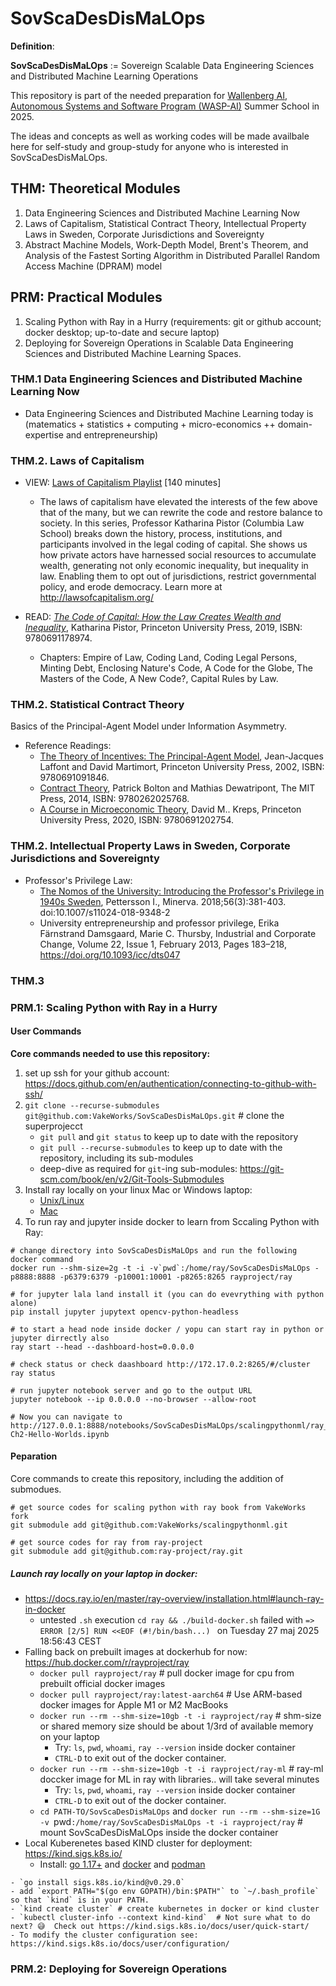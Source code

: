# SovScaDesDisMaLOps

**Definition**:

**SovScaDesDisMaLOps** := Sovereign Scalable Data Engineering Sciences and Distributed Machine Learning Operations

This repository is part of the needed preparation for [Wallenberg AI, Autonomous Systems and Software Program (WASP-AI)](https://wasp-sweden.org/) Summer School in 2025.

The ideas and concepts as well as working codes will be made availbale here for self-study and group-study for anyone who is interested in SovScaDesDisMaLOps.

## THM: Theoretical Modules

1. Data Engineering Sciences and Distributed Machine Learning Now 
2. Laws of Capitalism, Statistical Contract Theory, Intellectual Property Laws in Sweden, Corporate Jurisdictions and Sovereignty  
3. Abstract Machine Models, Work-Depth Model, Brent's Theorem, and Analysis of the Fastest Sorting Algorithm in Distributed Parallel Random Access Machine (DPRAM) model

## PRM: Practical Modules

1. Scaling Python with Ray in a Hurry (requirements: git or github account; docker desktop; up-to-date and secure laptop)
2. Deploying for Sovereign Operations in Scalable Data Engineering Sciences and Distributed Machine Learning Spaces.


### THM.1 Data Engineering Sciences and Distributed Machine Learning Now

- Data Engineering Sciences and Distributed Machine Learning today is (matematics + statistics + computing + micro-economics ++ domain-expertise and entrepreneurship)

### THM.2. Laws of Capitalism

- VIEW: [Laws of Capitalism Playlist](https://youtube.com/playlist?list=PLmtuEaMvhDZZ34Ltok-LB5tpfus2_6xW8&feature=shared) [140 minutes]
    - The laws of capitalism have elevated the interests of the few above that of the many, but we can rewrite the code and restore balance to society. In this series, Professor Katharina Pistor (Columbia Law School) breaks down the history, process, institutions, and participants involved in the legal coding of capital. She shows us how private actors have harnessed social resources to accumulate wealth, generating not only economic inequality, but inequality in law. Enabling them to opt out of jurisdictions, restrict governmental policy, and erode democracy. Learn more at http://lawsofcapitalism.org/

- READ: [*The Code of Capital: How the Law Creates Wealth and Inequality*](https://press.princeton.edu/books/hardcover/9780691178974/the-code-of-capital), Katharina Pistor, Princeton University Press, 2019, ISBN: 9780691178974. 
    - Chapters: Empire of Law, Coding Land, Coding Legal Persons, Minting Debt, Enclosing Nature's Code, A Code for the Globe, The Masters of the Code, A New Code?, Capital Rules by Law.     

### THM.2. Statistical Contract Theory

Basics of the Principal-Agent Model under Information Asymmetry.

- Reference Readings:
    - [The Theory of Incentives: The Principal-Agent Model](https://press.princeton.edu/books/paperback/9780691091846/the-theory-of-incentives), Jean-Jacques Laffont and David Martimort, Princeton University Press, 2002, ISBN: 9780691091846.
    - [Contract Theory](https://mitpress.mit.edu/9780262025768/contract-theory/), Patrick Bolton and Mathias Dewatripont, The MIT Press, 2014, ISBN: 9780262025768.
    - [A Course in Microeconomic Theory](https://press.princeton.edu/books/paperback/9780691202754/a-course-in-microeconomic-theory), David M.. Kreps, Princeton University Press, 2020, ISBN: 9780691202754.

### THM.2. Intellectual Property Laws in Sweden, Corporate Jurisdictions and Sovereignty  

- Professor's Privilege Law:
    - [The Nomos of the University: Introducing the Professor's Privilege in 1940s Sweden](https://doi.org/10.1007/s11024-018-9348-2), Pettersson I., Minerva. 2018;56(3):381-403. doi:10.1007/s11024-018-9348-2
    - University entrepreneurship and professor privilege, Erika Färnstrand Damsgaard, Marie C. Thursby, Industrial and Corporate Change, Volume 22, Issue 1, February 2013, Pages 183–218, https://doi.org/10.1093/icc/dts047

### THM.3


### PRM.1: Scaling Python with Ray in a Hurry

#### User Commands

**Core commands needed to use this repository:**

1. set up ssh for your github account: https://docs.github.com/en/authentication/connecting-to-github-with-ssh/
1. `git clone --recurse-submodules git@github.com:VakeWorks/SovScaDesDisMaLOps.git` # clone the superprojecct
    - `git pull` and `git status` to keep up to date with the repository
    - `git pull --recurse-submodules` to keep up to date with the repository, including its sub-modules
    - deep-dive as required for `git`-ing sub-modules: https://git-scm.com/book/en/v2/Git-Tools-Submodules
1. Install ray locally on your linux Mac or Windows laptop:
    - [Unix/Linux](install/local/ray/linux/README.md)
    - [Mac](install/local/ray/mac/README.md)
1. To run ray and jupyter inside docker to learn from Sccaling Python with Ray:

```
# change directory into SovScaDesDisMaLOps and run the following docker command
docker run --shm-size=2g -t -i -v`pwd`:/home/ray/SovScaDesDisMaLOps -p8888:8888 -p6379:6379 -p10001:10001 -p8265:8265 rayproject/ray

# for jupyter lala land install it (you can do evevrything with python alone)
pip install jupyter jupytext opencv-python-headless

# to start a head node inside docker / yopu can start ray in python or jupyter dirrectly also
ray start --head --dashboard-host=0.0.0.0

# check status or check daashboard http://172.17.0.2:8265/#/cluster
ray status

# run jupyter notebook server and go to the output URL
jupyter notebook --ip 0.0.0.0 --no-browser --allow-root

# Now you can navigate to http://127.0.0.1:8888/notebooks/SovScaDesDisMaLOps/scalingpythonml/ray_examples/helloWorld/Ray-Ch2-Hello-Worlds.ipynb 

```
 
#### Peparation

Core commands to create this repository, including the addition of submodues.

```
# get source codes for scaling python with ray book from VakeWorks fork
git submodule add git@github.com:VakeWorks/scalingpythonml.git

# get source codes for ray from ray-project
git submodule add git@github.com:ray-project/ray.git
```

##### Launch ray locally on your laptop in docker:

- https://docs.ray.io/en/master/ray-overview/installation.html#launch-ray-in-docker
    - untested `.sh` execution `cd ray && ./build-docker.sh` failed with `=> ERROR [2/5] RUN <<EOF (#!/bin/bash...) ` on Tuesday 27 maj 2025 18:56:43 CEST
- Falling back on prebuilt images at dockerhub for now: https://hub.docker.com/r/rayproject/ray
    - `docker pull rayproject/ray` # pull docker image for cpu from prebuilt official docker images
    - `docker pull rayproject/ray:latest-aarch64` # Use ARM-based docker images for Apple M1 or M2 MacBooks
    - `docker run --rm --shm-size=10gb -t -i rayproject/ray` # shm-size or shared memory size should be about 1/3rd of available memory on your laptop
        - Try: `ls`, `pwd`, `whoami`, `ray --version` inside docker container
        - `CTRL-D` to exit out of the docker container.
    - `docker run --rm --shm-size=10gb -t -i rayproject/ray-ml` # ray-ml doccker image for ML in ray with libraries.. will take several minutes
        - Try: `ls`, `pwd`, `whoami`, `ray --version` inside docker container
        - `CTRL-D` to exit out of the docker container.
    - `cd PATH-TO/SovScaDesDisMaLOps` and `docker run --rm --shm-size=1G -v `pwd`:/home/ray/SovScaDesDisMaLOps -t -i rayproject/ray` # mount SovScaDesDisMaLOps inside the docker container
- Local Kuberenetes based KIND cluster for deployment: https://kind.sigs.k8s.io/
    - Install: [go 1.17+](https://golang.org/) and [docker](https://www.docker.com/) and [podman](https://podman.io/docs/installation)
<!--- or [nerdctl](https://github.com/containerd/nerdctl) (for MAC nerdctl install [Rancher Desktop](https://rancherdesktop.io/)) -->
    - `go install sigs.k8s.io/kind@v0.29.0`
    - add `export PATH="$(go env GOPATH)/bin:$PATH"` to `~/.bash_profile` so that `kind` is in your PATH. 
    - `kind create cluster` # create kubernetes in docker or kind cluster
    - `kubectl cluster-info --context kind-kind`  # Not sure what to do next? 😅  Check out https://kind.sigs.k8s.io/docs/user/quick-start/
    - To modify the cluster configuration see: https://kind.sigs.k8s.io/docs/user/configuration/


### PRM.2: Deploying for Sovereign Operations 
